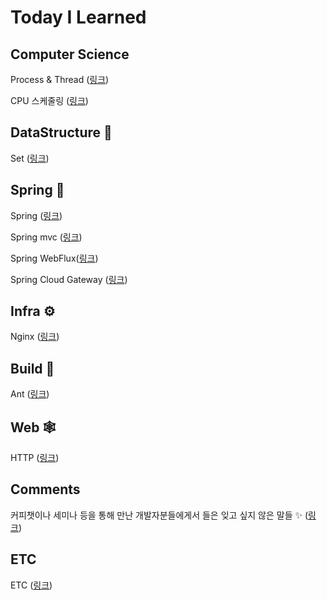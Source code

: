 # Today I Learned

## Computer Science
Process & Thread ([링크](process_thread.md))

CPU 스케줄링 ([링크](cpu_scheduling.md))

## DataStructure 🧬
Set ([링크](datastructure.md))

## Spring 🌿
Spring ([링크](spring.md))

Spring mvc ([링크](spring_mvc.md))

Spring WebFlux([링크](spring_webflux.md))

Spring Cloud Gateway ([링크](https://github.com/ehoi-loveyourself/spring-cloud-gateway))

## Infra ⚙️
Nginx ([링크](nginx.md))

## Build 🧱
Ant ([링크](build_ant.md))

## Web 🕸️
HTTP ([링크](http.md))

## Comments
커피챗이나 세미나 등을 통해 만난 개발자분들에게서 들은 잊고 싶지 않은 말들 ✨ ([링크](chats.md))

## ETC
ETC ([링크](etc.md))

